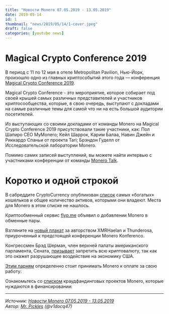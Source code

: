 ```yaml
---
title: "Новости Monero 07.05.2019 - 13.05.2019"
date: 2019-05-14
id: 1
thumbnail: "news/2019/05/14/1-cover.jpeg"
draft: false
categories: [youtube news]
---
```



# Magical Crypto Conference 2019

В период с 11 по 12 мая в отеле Metropolitan Pavilion, Нью-Йорк, произошло одно из главных криптособытий этого года — конференция [Magical Crypto Conference 2019](https://www.magicalcryptoconference.com/).

Magical Crypto Conference - это мероприятие, которое собирает под своей крышей самых различных представителей и участников криптосообщества, которые, в свою очередь, выступают с докладами на самые различные темы для самой что ни на есть большой аудитории посетителей.

Из выступающих со своими докладами от команды Monero на Magical Crypto Conference 2019 присутствовали такие участники, как: Пол Шапиро CEO MyMonero; Кейл Шаррок, Карим Балаа, Навин Джейн и Риккардо Спаньи от проекта Tari; Брэндон Гуделл от Исследовательской лаборатории Monero.

Помимо самих записей выступлений, вы можете найти интервью с участниками конференции от команды [Monero Talk](https://www.youtube.com/channel/UC3Hx81QYLoEQkm3vyl4N4eQ/).

# Коротко и одной строкой

В сабреддите CryptoCurrency опубликован [список](https://www.reddit.com/r/Monero/comments/bnhzoj/what_a_shame_monero_isnt_included_%E3%83%84/) самых «богатых» кошельков и общее количество активов, которыми они владеют. Места для Monero в этом списке не нашлось.

Криптообменный сервис [flyp.me](https://twitter.com/flyp_me) объявил о добавлении Monero в обменные пары.

Взгляните на [новый плакат](https://www.monerooutreach.org/stories/monero-konferenco.php) за авторством XMRHaelan и Thunderosa, приуроченный к предстоящей конференции Monero Konferenco.

Конгрессмен Брэд Шерман, член верхней палаты американского парламента, Сената, [призывает](https://youtu.be/Cnz2oo8MRas) запретить всю криптовалюту, так как это окажет разрушающее воздействие на экономику США.

[Этим парням](https://www.reddit.com/r/Monero/comments/bli3jj/these_guys_need_to_accept_monero/) определенно стоит принимать Monero к оплате за свою работу:

Ознакомьтесь со [списком](https://www.reddit.com/r/Monero/comments/biqpen/reminder_community_crowdfunding_system_proposals/) краудфандинговых проектов Monero, которые нуждаются в финансировании:

---
*Источник: [Новости Monero 07.05.2019 - 13.05.2019](https://youtu.be/Eq4iNFCRgPs)  
Автор: [Mr. Pickles](https://xmr.ru/members/50/) (@v1docq47)*
